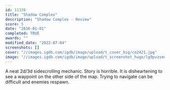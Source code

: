 ```yaml
---
id: 11328
title: "Shadow Complex"
description: "Shadow Complex - Review"
score: 5
date: "2016-01-01"
completed: TRUE
awards: ""
modified_date: "2022-07-04"
screenshots: []
cover: "//images.igdb.com/igdb/image/upload/t_cover_big/co2421.jpg"
image: "//images.igdb.com/igdb/image/upload/t_screenshot_huge/lg9pvzsmccxz8syvbxfb.jpg"
---
```

A neat 2d/3d sidescrolling mechanic. Story is horrible. It is disheartening to see a waypoint on the other side of the map. Trying to navigate can be difficult and enemies respawn.